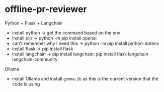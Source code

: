 # offline-pr-reviewer


Python + Flask + Langchain
- install python -> get the command based on the env
- install pip -> python -m pip install openai
- can't remember why I need this -> python -m pip install python-dotenv   
- install flask -> pip install flask
- install langchain -> pip install langchain; pip install flask langchain langchain-community;


Ollama
- install Ollama and install `gemma:2b` as this is the current version that the code is using